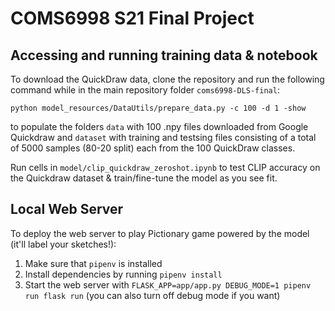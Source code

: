 # COMS6998 S21 Final Project

## Accessing and running training data & notebook

To download the QuickDraw data, clone the repository and run the following command while in the main repository folder `coms6998-DLS-final`:

```
python model_resources/DataUtils/prepare_data.py -c 100 -d 1 -show
```

to populate the folders `data` with 100 .npy files downloaded from Google Quickdraw and `dataset` with training and testsing files consisting of a total of 5000 samples (80-20 split) each from the 100 QuickDraw classes.

Run cells in `model/clip_quickdraw_zeroshot.ipynb` to test CLIP accuracy on the Quickdraw dataset & train/fine-tune the model as you see fit.

## Local Web Server

To deploy the web server to play Pictionary game powered by the model (it'll label your sketches!):

1. Make sure that `pipenv` is installed
2. Install dependencies by running `pipenv install`
3. Start the web server with `FLASK_APP=app/app.py DEBUG_MODE=1 pipenv run flask run` (you can also turn off debug mode if you want)
